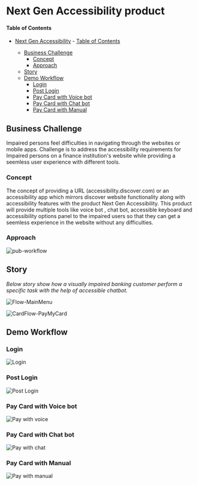 # Next Gen Accessibility product



#### Table of Contents
- [Next Gen Accessibility](#use-case-story-title) 
      - [Table of Contents](#table-of-contents)

  - [Business Challenge](#business-challenge)
    - [Concept](#concept)
    - [Approach](#approach)
  - [Story](#story)
  - [Demo Workflow](#demo-workflow)
    - [Login](#login)
    - [Post Login](#Post-Login)
    - [Pay Card with Voice bot](#Pay-Card-with-Voice-bot)
    - [Pay Card with Chat bot](#Pay-Card-with-Chat-bot)
    - [Pay Card with Manual](#Pay-Card-with-Manual)


 
## Business Challenge

 Impaired persons feel difficulties in navigating through the websites or mobile apps. Challenge is to address the accessibility requirements for Impaired persons on a finance institution's website while providing a seemless user experience with different tools. 
### Concept

 The concept of providing a URL (accessibility.discover.com) or an accessibility app which mirrors discover website functionality along with accessibility features with the product Next Gen Accessibility. This product will provide multiple tools like voice bot , chat bot, accessible keyboard and accessibility options panel to the impaired users so that they can get a seemless experience in the website without any difficulties.
### Approach


![pub-workflow](./images/workflow/Approach.png)
 

## Story


_Below story show how a visually impaired banking customer perform a specific task with the help of accessible chatbot._

![Flow-MainMenu](https://github.com/praveentrivandrum/gaad-hackathon-template/assets/131910166/6f982398-4b3f-4473-b62d-1f820377dbfd)

![CardFlow-PayMyCard](https://github.com/praveentrivandrum/gaad-hackathon-template/assets/131910166/65fd56d3-27c4-433d-a6c8-9ebd12de70f4)


## Demo Workflow

 
### Login
 
![Login](./images/uml/login.png)

### Post Login
 
![Post Login](./images/uml/postlogin.png)

### Pay Card with Voice bot
 
![Pay with voice](./images/uml/payvoicebot.png)

### Pay Card with Chat bot
 
![Pay with chat](./images/uml/paychatbot.png)

### Pay Card with Manual
 
![Pay with manual](./images/uml/paynochat.png)
 
 
